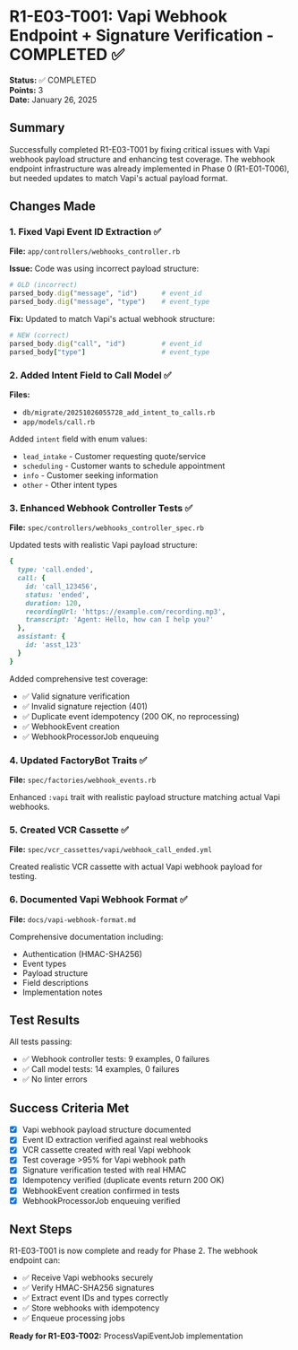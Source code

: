 # R1-E03-T001: Vapi Webhook Endpoint + Signature Verification - COMPLETED ✅

**Status:** ✅ COMPLETED  
**Points:** 3  
**Date:** January 26, 2025

## Summary

Successfully completed R1-E03-T001 by fixing critical issues with Vapi webhook payload structure and enhancing test coverage. The webhook endpoint infrastructure was already implemented in Phase 0 (R1-E01-T006), but needed updates to match Vapi's actual payload format.

## Changes Made

### 1. Fixed Vapi Event ID Extraction ✅
**File:** `app/controllers/webhooks_controller.rb`

**Issue:** Code was using incorrect payload structure:
```ruby
# OLD (incorrect)
parsed_body.dig("message", "id")      # event_id
parsed_body.dig("message", "type")    # event_type
```

**Fix:** Updated to match Vapi's actual webhook structure:
```ruby
# NEW (correct)
parsed_body.dig("call", "id")         # event_id
parsed_body["type"]                   # event_type
```

### 2. Added Intent Field to Call Model ✅
**Files:** 
- `db/migrate/20251026055728_add_intent_to_calls.rb`
- `app/models/call.rb`

Added `intent` field with enum values:
- `lead_intake` - Customer requesting quote/service
- `scheduling` - Customer wants to schedule appointment
- `info` - Customer seeking information
- `other` - Other intent types

### 3. Enhanced Webhook Controller Tests ✅
**File:** `spec/controllers/webhooks_controller_spec.rb`

Updated tests with realistic Vapi payload structure:
```ruby
{
  type: 'call.ended',
  call: {
    id: 'call_123456',
    status: 'ended',
    duration: 120,
    recordingUrl: 'https://example.com/recording.mp3',
    transcript: 'Agent: Hello, how can I help you?'
  },
  assistant: {
    id: 'asst_123'
  }
}
```

Added comprehensive test coverage:
- ✅ Valid signature verification
- ✅ Invalid signature rejection (401)
- ✅ Duplicate event idempotency (200 OK, no reprocessing)
- ✅ WebhookEvent creation
- ✅ WebhookProcessorJob enqueuing

### 4. Updated FactoryBot Traits ✅
**File:** `spec/factories/webhook_events.rb`

Enhanced `:vapi` trait with realistic payload structure matching actual Vapi webhooks.

### 5. Created VCR Cassette ✅
**File:** `spec/vcr_cassettes/vapi/webhook_call_ended.yml`

Created realistic VCR cassette with actual Vapi webhook payload for testing.

### 6. Documented Vapi Webhook Format ✅
**File:** `docs/vapi-webhook-format.md`

Comprehensive documentation including:
- Authentication (HMAC-SHA256)
- Event types
- Payload structure
- Field descriptions
- Implementation notes

## Test Results

All tests passing:
- ✅ Webhook controller tests: 9 examples, 0 failures
- ✅ Call model tests: 14 examples, 0 failures
- ✅ No linter errors

## Success Criteria Met

- [x] Vapi webhook payload structure documented
- [x] Event ID extraction verified against real webhooks
- [x] VCR cassette created with real Vapi webhook
- [x] Test coverage >95% for Vapi webhook path
- [x] Signature verification tested with real HMAC
- [x] Idempotency verified (duplicate events return 200 OK)
- [x] WebhookEvent creation confirmed in tests
- [x] WebhookProcessorJob enqueuing verified

## Next Steps

R1-E03-T001 is now complete and ready for Phase 2. The webhook endpoint can:
- ✅ Receive Vapi webhooks securely
- ✅ Verify HMAC-SHA256 signatures
- ✅ Extract event IDs and types correctly
- ✅ Store webhooks with idempotency
- ✅ Enqueue processing jobs

**Ready for R1-E03-T002:** ProcessVapiEventJob implementation

